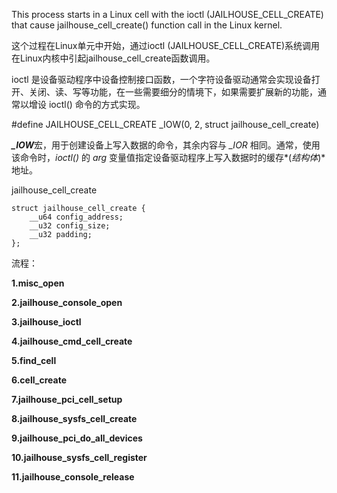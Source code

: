 This process starts in a Linux cell with the ioctl (JAILHOUSE_CELL_CREATE) that cause
jailhouse_cell_create() function call in the Linux kernel.

这个过程在Linux单元中开始，通过ioctl (JAILHOUSE_CELL_CREATE)系统调用在Linux内核中引起jailhouse_cell_create函数调用。



ioctl 是设备驱动程序中设备控制接口函数，一个字符设备驱动通常会实现设备打开、关闭、读、写等功能，在一些需要细分的情境下，如果需要扩展新的功能，通常以增设 ioctl() 命令的方式实现。



\#define JAILHOUSE_CELL_CREATE    _IOW(0, 2, struct jailhouse_cell_create)

***_IOW***宏，用于创建设备上写入数据的命令，其余内容与 *_IOR* 相同。通常，使用该命令时，*ioctl()* 的 *arg* 变量值指定设备驱动程序上写入数据时的缓存*(*结构体*)*地址。



jailhouse_cell_create

```
struct jailhouse_cell_create {
	__u64 config_address;
	__u32 config_size;
	__u32 padding;
};
```

流程：

**1.misc_open**

**2.jailhouse_console_open**

**3.jailhouse_ioctl**

**4.jailhouse_cmd_cell_create** 

**5.find_cell**

**6.cell_create**

**7.jailhouse_pci_cell_setup**

**8.jailhouse_sysfs_cell_create**

**9.jailhouse_pci_do_all_devices**

**10.jailhouse_sysfs_cell_register**

**11.jailhouse_console_release**